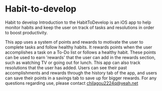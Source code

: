 # Habit-to-develop
Habit to develop lntroduction to the
HabitToDevelop is an iOS app to help monitor habits and keep the user on track of tasks and resolutions in order to boost productivity.

This app uses a system of points and rewards to motivate the user to complete tasks and follow healthy habits. It rewards points when the user accomplishes a task on a To-Do list or follows a healthy habit. These points can be used to earn 'rewards' that the user can add in the rewards section, such as watching TV or going out for lunch. This app can also track resolutions that the user has added. Users can see their past accomplishments and rewards through the history tab of the app, and users can save their points in a savings tab to save up for bigger rewards.
For any questions regarding use, please contact chilagou2224q@yeah.net
